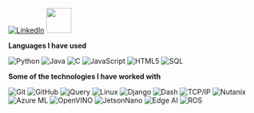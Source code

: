 <a href="https://www.linkedin.com/in/emmanuel-mor%C3%A1n-barreiro-733b7210a/"><img alt="LinkedIn" src="https://img.shields.io/badge/LinkedIn-Emmanuel%20Morán-blue?style=flat-square&logo=linkedin"></a> <img src="https://media.giphy.com/media/12oufCB0MyZ1Go/giphy.gif" width="50">

**Languages I have used**

![Python](https://img.shields.io/badge/-Python-000000?style=flat&logo=python)
![Java](https://img.shields.io/badge/-Java-000000?style=flat&logo=Java&logoColor=007396)
![C](https://img.shields.io/badge/-C-000000?style=flat&logo=C)
![JavaScript](https://img.shields.io/badge/-JavaScript-000000?style=flat&logo=javascript)
![HTML5](https://img.shields.io/badge/-HTML5-000000?style=flat&logo=HTML5)
![SQL](https://img.shields.io/badge/-SQL-000000?style=flat&logo=MySQL)

**Some of the technologies I have worked with**

![Git](https://img.shields.io/badge/-Git-000000?style=flat&logo=git&logoColor=F05032)
![GitHub](https://img.shields.io/badge/-GitHub-000000?style=flat&logo=github&logoColor=FFFFFF)
![jQuery](https://img.shields.io/badge/-jQuery-000000?style=flat&logo=jQuery&logoColor=0769AD)
![Linux](https://img.shields.io/badge/-Linux-000000?style=flat&logo=linux&logoColor=FCC624)
![Django](https://img.shields.io/badge/-Django-000000?style=flat&logo=django&logoColor=158E06)
![Dash](https://img.shields.io/badge/-Dash-000000?style=flat&logo=python&logoColor=5AB3F0)
![TCP/IP](https://img.shields.io/badge/-TCP/IP-000000?style=flat&logo=cisco&logoColor=white)
![Nutanix](https://img.shields.io/badge/-Nutanix%20Cloud-000000?style=flat&logo=nutanix&logoColor=5AB3F0)
![Azure ML](https://img.shields.io/badge/-AzureML-000000?style=flat&logo=microsoft&logoColor=2074AE)
![OpenVINO](https://img.shields.io/badge/-OpenVINO-000000?style=flat&logo=intel&logoColor=5AB3F0)
![JetsonNano](https://img.shields.io/badge/-Jetson%20Nano-000000?style=flat&logo=Nvidia&logoColor=137E08)
![Edge AI](https://img.shields.io/badge/-Edge%20AI-000000?style=flat&logo=Artificial&logoColor=137E08)
![ROS](https://img.shields.io/badge/-ROS-000000?style=flat&logo=ros&logoColor=137E08)


